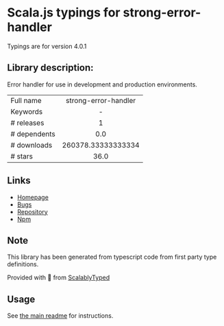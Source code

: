 
# Scala.js typings for strong-error-handler

Typings are for version 4.0.1

## Library description:
Error handler for use in development and production environments.

|                    |                 |
| ------------------ | :-------------: |
| Full name          | strong-error-handler |
| Keywords           | - |
| # releases         | 1 |
| # dependents       | 0.0 |
| # downloads        | 260378.33333333334 |
| # stars            | 36.0 |

## Links
- [Homepage](https://github.com/strongloop/strong-error-handler#readme)
- [Bugs](https://github.com/strongloop/strong-error-handler/issues)
- [Repository](https://github.com/strongloop/strong-error-handler)
- [Npm](https://www.npmjs.com/package/strong-error-handler)
    


## Note
This library has been generated from typescript code from first party type definitions.

Provided with :purple_heart: from [ScalablyTyped](https://github.com/oyvindberg/ScalablyTyped)

## Usage
See [the main readme](../../readme.md) for instructions.


